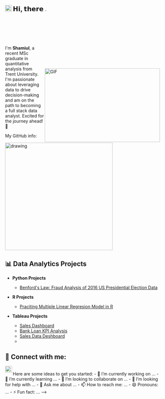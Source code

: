 ## 𝗛𝗶, 𝘁𝗵𝗲𝗿𝗲  <img src="https://media.giphy.com/media/hvRJCLFzcasrR4ia7z/giphy.gif" width="2.5%"/> [<img align="left" src="https://cdn.jsdelivr.net/gh/devicons/devicon/icons/linkedin/linkedin-original.svg" width="22px"/>](https://www.linkedin.com/in/shamiul27)



<img 
  align="right" 
  alt="GIF" 
  src="https://user-images.githubusercontent.com/74038190/212748842-9fcbad5b-6173-4175-8a61-521f3dbb7514.gif" 
  width="375" 
  height="240" 
  style="margin-top: 75px;"
/>


I'm **Shamiul**, a recent MSc graduate in quantitative analysis from Trent University. I'm passionate about leveraging data to drive decision-making and am on the path to becoming a full stack data analyst. Excited for the journey ahead! 💪

My GitHub info:

<img src="https://github-readme-stats.vercel.app/api?username=ishamiul27&count_private=true&show_icons=true&theme=tokyonight" alt="drawing" width="350"/>


## 📊 Data Analytics Projects


- <b>Python Projects</b>
  - [Benford's Law: Fraud Analysis of 2016 US Presidential Election Data](https://github.com/ishamiul27/Benford-s-Law-Fraud-Analysis-of-2016-U.S.-Presidential-Election-Data.git)

- <b> R Projects </b>
  - [Praciting Multiple Linear Regresion Model in R](https://github.com/ishamiul27/Multiple-Linear-Regression)
    
- <b> Tableau Projects </b>
  - [Sales Dashboard](https://public.tableau.com/views/Sales_Deshboard/Dashboard?:language=en-US&:sid=&:redirect=auth&:display_count=n&:origin=viz_share_link)
  - [Bank Loan KPI Analysis](https://public.tableau.com/app/profile/md.shamiul.islam8451/viz/Project_17295709723800/Overview)
  - [Sales Data Deshboard](https://public.tableau.com/views/Sales_Dasboard_17296596854140/Dashboard1?:language=en-US&:sid=&:redirect=auth&:display_count=n&:origin=viz_share_link)
  - 
    
<h2> 🤳 Connect with me:</h2>

[<img align="left" alt="Shamiul | LinkedIn" width="22px" src="https://cdn.jsdelivr.net/npm/simple-icons@v3/icons/linkedin.svg" />](https://www.linkedin.com/in/shamiul27)


<br/>
Here are some ideas to get you started:
- 🔭 I’m currently working on ...
- 🌱 I’m currently learning ...
- 👯 I’m looking to collaborate on ...
- 🤔 I’m looking for help with ...
- 💬 Ask me about ...
- 📫 How to reach me: ...
- 😄 Pronouns: ...
- ⚡ Fun fact: ...
-->
